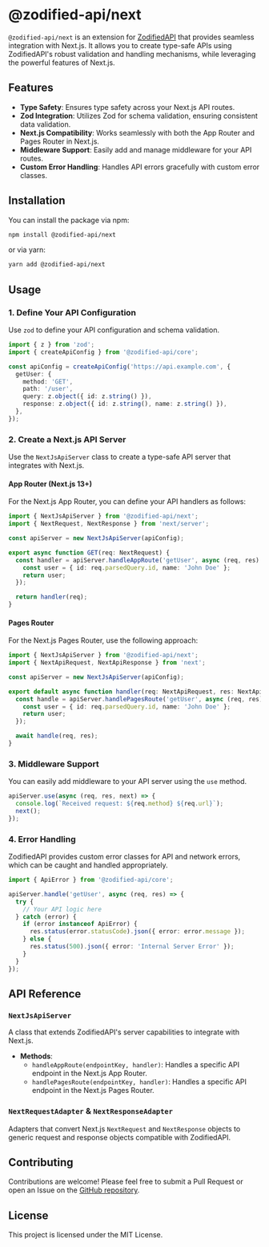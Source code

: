 # @zodified-api/next

`@zodified-api/next` is an extension for [ZodifiedAPI](https://www.npmjs.com/package/@zodified-api/core) that provides seamless integration with Next.js. It allows you to create type-safe APIs using ZodifiedAPI's robust validation and handling mechanisms, while leveraging the powerful features of Next.js.

## Features

- **Type Safety**: Ensures type safety across your Next.js API routes.
- **Zod Integration**: Utilizes Zod for schema validation, ensuring consistent data validation.
- **Next.js Compatibility**: Works seamlessly with both the App Router and Pages Router in Next.js.
- **Middleware Support**: Easily add and manage middleware for your API routes.
- **Custom Error Handling**: Handles API errors gracefully with custom error classes.

## Installation

You can install the package via npm:

```bash
npm install @zodified-api/next
```

or via yarn:

```bash
yarn add @zodified-api/next
```

## Usage

### 1. Define Your API Configuration

Use `zod` to define your API configuration and schema validation.

```typescript
import { z } from 'zod';
import { createApiConfig } from '@zodified-api/core';

const apiConfig = createApiConfig('https://api.example.com', {
  getUser: {
    method: 'GET',
    path: '/user',
    query: z.object({ id: z.string() }),
    response: z.object({ id: z.string(), name: z.string() }),
  },
});
```

### 2. Create a Next.js API Server

Use the `NextJsApiServer` class to create a type-safe API server that integrates with Next.js.

#### App Router (Next.js 13+)

For the Next.js App Router, you can define your API handlers as follows:

```typescript
import { NextJsApiServer } from '@zodified-api/next';
import { NextRequest, NextResponse } from 'next/server';

const apiServer = new NextJsApiServer(apiConfig);

export async function GET(req: NextRequest) {
  const handler = apiServer.handleAppRoute('getUser', async (req, res) => {
    const user = { id: req.parsedQuery.id, name: 'John Doe' };
    return user;
  });

  return handler(req);
}
```

#### Pages Router

For the Next.js Pages Router, use the following approach:

```typescript
import { NextJsApiServer } from '@zodified-api/next';
import { NextApiRequest, NextApiResponse } from 'next';

const apiServer = new NextJsApiServer(apiConfig);

export default async function handler(req: NextApiRequest, res: NextApiResponse) {
  const handle = apiServer.handlePagesRoute('getUser', async (req, res) => {
    const user = { id: req.parsedQuery.id, name: 'John Doe' };
    return user;
  });

  await handle(req, res);
}
```

### 3. Middleware Support

You can easily add middleware to your API server using the `use` method.

```typescript
apiServer.use(async (req, res, next) => {
  console.log(`Received request: ${req.method} ${req.url}`);
  next();
});
```

### 4. Error Handling

ZodifiedAPI provides custom error classes for API and network errors, which can be caught and handled appropriately.

```typescript
import { ApiError } from '@zodified-api/core';

apiServer.handle('getUser', async (req, res) => {
  try {
    // Your API logic here
  } catch (error) {
    if (error instanceof ApiError) {
      res.status(error.statusCode).json({ error: error.message });
    } else {
      res.status(500).json({ error: 'Internal Server Error' });
    }
  }
});
```

## API Reference

### `NextJsApiServer`

A class that extends ZodifiedAPI's server capabilities to integrate with Next.js.

- **Methods**:
  - `handleAppRoute(endpointKey, handler)`: Handles a specific API endpoint in the Next.js App Router.
  - `handlePagesRoute(endpointKey, handler)`: Handles a specific API endpoint in the Next.js Pages Router.

### `NextRequestAdapter` & `NextResponseAdapter`

Adapters that convert Next.js `NextRequest` and `NextResponse` objects to generic request and response objects compatible with ZodifiedAPI.

## Contributing

Contributions are welcome! Please feel free to submit a Pull Request or open an Issue on the [GitHub repository](https://github.com/your-repo/zodified-api-next).

## License

This project is licensed under the MIT License.
